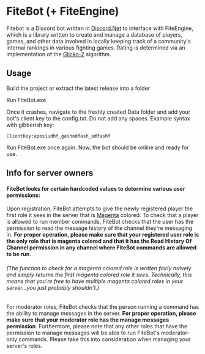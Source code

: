 # FiteBot (+ FiteEngine)

Fitebot is a Discord bot written in [Discord.Net](https://github.com/discord-net/Discord.Net) to interface with FiteEngine, which is a library written to create and manage a database of players, games, and other data involved in locally keeping track of a community's internal rankings in various fighting games. Rating is determined via an implementation of the [Glicko-2](http://www.glicko.net/glicko/glicko2.pdf) algorithm.

## Usage

Build the project or extract the latest release into a folder

Run FiteBot.exe

Once it crashes, navigate to the freshly created Data folder and add your bot's client key to the config.txt. Do not add any spaces. Example syntax with gibberish key:
   
    ClientKey:aposiudhf_gashodfash_odfashf

Run FiteBot.exe once again. Now, the bot should be online and ready for use.

## Info for server owners

#### FiteBot looks for certain hardcoded values to determine various user permissions: 

Upon registration, FiteBot attempts to give the newly registered player the first role it sees in the server that is [Magenta](https://i.imgur.com/uBzcjK3.png) colored. To check that a player is allowed to run member commands, FiteBot checks that the user has the permission to read the message history of the channel they're messaging in. **For proper operation, please make sure that your registered user role is the only role that is magenta colored and that it has the Read History Of Channel permission in any channel where FiteBot commands are allowed to be run**.

###### (The function to check for a magenta colored role is written fairly naively and simply returns the first magenta colored role it sees. Technically, this means that you're free to have multiple magenta colored roles in your server...you just probably shouldn't.)

For moderator roles, FiteBot checks that the person running a command has the ability to manage messages in the server. **For proper operation, please make sure that your moderator role has the manage messages permission**. Furthermore, please note that any other roles that have the permission to manage messages will be able to run FiteBot's moderator-only commands. Please take this into consideration when managing your server's roles.
